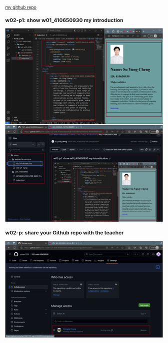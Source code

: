  [my github repo](https://github.com/ychen1229/1121-web-410650930)
 
 ### w02-p1: show w01_410650930 my introduction


 ![](w02-p1-1.png)
 ![](w02-p1-2.png)

 ### w02-p: share your Github repo with the teacher

![](w02-p2.png)